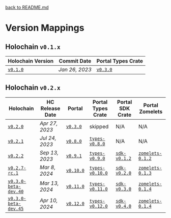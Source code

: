 [back to README.md](README.md)

# Version Mappings


## Holochain `v0.1.x`

| Holochain Version                                                                                | Commit Date    | Portal Types Crate                                              |
|--------------------------------------------------------------------------------------------------|----------------|-----------------------------------------------------------------|
| [`v0.1.0`](https://github.com/holochain/holochain/tree/41150668b18a57f4dc801a0b3439c1c76e149064) | *Jan 26, 2023* | [`v0.3.0`](https://github.com/holochain/portal-dna/tree/v0.3.0) |


## Holochain `v0.2.x`

| Holochain                                                                                       | HC Release Date | Portal                                                            | Portal Types Crate                                                            | Portal SDK Crate                                                        | Portal Zomelets                                                                  |
|-------------------------------------------------------------------------------------------------|-----------------|-------------------------------------------------------------------|-------------------------------------------------------------------------------|-------------------------------------------------------------------------|----------------------------------------------------------------------------------|
| [`v0.2.0`](https://github.com/holochain/holochain/tree/holochain-0.2.0)                         | *Apr 27, 2023*  | [`v0.3.0`](https://github.com/holochain/portal-dna/tree/v0.3.0)   | skipped                                                                       | N/A                                                                     | N/A                                                                              |
| [`v0.2.1`](https://github.com/holochain/holochain/tree/holochain-0.2.1)                         | *Jul 24, 2023*  | [`v0.8.0`](https://github.com/holochain/portal-dna/tree/v0.8.0)   | [`types-v0.8.0`](https://github.com/holochain/portal-dna/tree/types-v0.8.0)   | N/A                                                                     | N/A                                                                              |
| [`v0.2.2`](https://github.com/holochain/holochain/tree/holochain-0.2.2)                         | *Sep 13, 2023*  | [`v0.9.1`](https://github.com/holochain/portal-dna/tree/v0.9.1)   | [`types-v0.9.0`](https://github.com/holochain/portal-dna/tree/types-v0.9.0)   | [`sdk-v0.1.2`](https://github.com/holochain/portal-dna/tree/sdk-v0.1.0) | [`zomelets-0.1.2`](https://github.com/holochain/portal-dna/tree/zomelets-v0.1.2) |
| [`v0.2.7-rc.1`](https://github.com/holochain/holochain/tree/holochain-0.2.7-rc.1)               | *Mar 8, 2024*   | [`v0.10.0`](https://github.com/holochain/portal-dna/tree/v0.10.0) | [`types-v0.10.0`](https://github.com/holochain/portal-dna/tree/types-v0.10.0) | [`sdk-v0.2.0`](https://github.com/holochain/portal-dna/tree/sdk-v0.2.0) | [`zomelets-0.1.3`](https://github.com/holochain/portal-dna/tree/zomelets-v0.1.3) |
| [`v0.3.0-beta-dev.40`](https://github.com/holochain/holochain/tree/holochain-0.3.0-beta-dev.40) | *Mar 13, 2024*  | [`v0.11.0`](https://github.com/holochain/portal-dna/tree/v0.11.0) | [`types-v0.11.0`](https://github.com/holochain/portal-dna/tree/types-v0.11.0) | [`sdk-v0.3.0`](https://github.com/holochain/portal-dna/tree/sdk-v0.3.0) | [`zomelets-0.1.4`](https://github.com/holochain/portal-dna/tree/zomelets-v0.1.4) |
| [`v0.3.0-beta-dev.45`](https://github.com/holochain/holochain/tree/holochain-0.3.0-beta-dev.45) | *Apr 10, 2024*  | [`v0.12.0`](https://github.com/holochain/portal-dna/tree/v0.12.0) | [`types-v0.12.0`](https://github.com/holochain/portal-dna/tree/types-v0.12.0) | [`sdk-v0.4.0`](https://github.com/holochain/portal-dna/tree/sdk-v0.4.0) | [`zomelets-0.1.4`](https://github.com/holochain/portal-dna/tree/zomelets-v0.1.4) |
